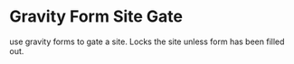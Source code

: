 # Gravity Form Site Gate

use gravity forms to gate a site. Locks the site unless form has been filled out.
